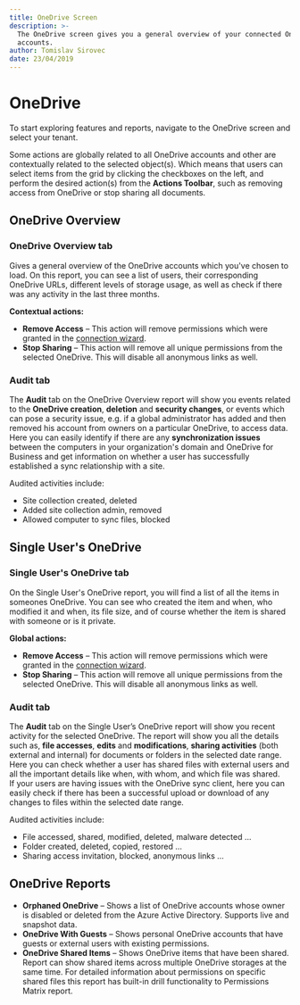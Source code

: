 ```yaml
---
title: OneDrive Screen
description: >-
  The OneDrive screen gives you a general overview of your connected OneDrive
  accounts.
author: Tomislav Sirovec
date: 23/04/2019
---
```


# OneDrive

To start exploring features and reports, navigate to the OneDrive screen and select your tenant.

Some actions are globally related to all OneDrive accounts and other are contextually related to the selected object\(s\). Which means that users can select items from the grid by clicking the checkboxes on the left, and perform the desired action\(s\) from the **Actions Toolbar**, such as removing access from OneDrive or stop sharing all documents.

## OneDrive Overview

### OneDrive Overview tab

Gives a general overview of the OneDrive accounts which you've chosen to load. On this report, you can see a list of users, their corresponding OneDrive URLs, different levels of storage usage, as well as check if there was any activity in the last three months.

**Contextual actions:**

* **Remove Access** – This action will remove permissions which were granted in the [connection wizard](../how-to/connect-to-office-365.md#onedrive). 
* **Stop Sharing** – This action will remove all unique permissions from the selected OneDrive. This will disable all anonymous links as well.

### Audit tab

The **Audit** tab on the OneDrive Overview report will show you events related to the **OneDrive creation**, **deletion** and **security changes**, or events which can pose a security issue, e.g. if a global administrator has added and then removed his account from owners on a particular OneDrive, to access data.  
Here you can easily identify if there are any **synchronization issues** between the computers in your organization's domain and OneDrive for Business and get information on whether a user has successfully established a sync relationship with a site.

Audited activities include:

* Site collection created, deleted
* Added site collection admin, removed
* Allowed computer to sync files, blocked 

## Single User's OneDrive

### Single User's OneDrive tab

On the Single User's OneDrive report, you will find a list of all the items in someones OneDrive. You can see who created the item and when, who modified it and when, its file size, and of course whether the item is shared with someone or is it private.

**Global actions:**

* **Remove Access** – This action will remove permissions which were granted in the [connection wizard](../how-to/connect-to-office-365.md#onedrive). 
* **Stop Sharing** – This action will remove all unique permissions from the selected OneDrive. This will disable all anonymous links as well.

### Audit tab

The **Audit** tab on the Single User’s OneDrive report will show you recent activity for the selected OneDrive. The report will show you all the details such as, **file accesses**, **edits** and **modifications**, **sharing activities** \(both external and internal\) for documents or folders in the selected date range.  
Here you can check whether a user has shared files with external users and all the important details like when, with whom, and which file was shared.  
If your users are having issues with the OneDrive sync client, here you can easily check if there has been a successful upload or download of any changes to files within the selected date range.

Audited activities include:

* File accessed, shared, modified, deleted, malware detected …
* Folder created, deleted, copied, restored …
* Sharing access invitation, blocked, anonymous links …

## OneDrive Reports

* **Orphaned OneDrive** – Shows a list of OneDrive accounts whose owner is disabled or deleted from the Azure Active Directory. Supports live and snapshot data.
* **OneDrive With Guests** – Shows personal OneDrive accounts that have guests or external users with existing permissions.
* **OneDrive Shared Items** – Shows OneDrive items that have been shared. Report can show shared items across multiple OneDrive storages at the same time. For detailed information about permissions on specific shared files this report has built-in drill functionality to Permissions Matrix report.